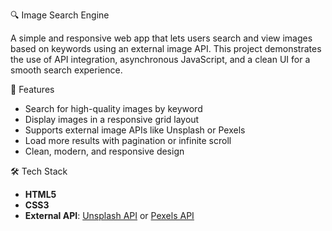 🔍 Image Search Engine

A simple and responsive web app that lets users search and view images based on keywords using an external image API. This project demonstrates the use of API integration, asynchronous JavaScript, and a clean UI for a smooth search experience.

 🚀 Features

- Search for high-quality images by keyword  
- Display images in a responsive grid layout  
- Supports external image APIs like Unsplash or Pexels  
- Load more results with pagination or infinite scroll  
- Clean, modern, and responsive design

 🛠️ Tech Stack

- **HTML5**  
- **CSS3**  
- **External API**: [Unsplash API](https://unsplash.com/developers) or [Pexels API](https://www.pexels.com/api/)
